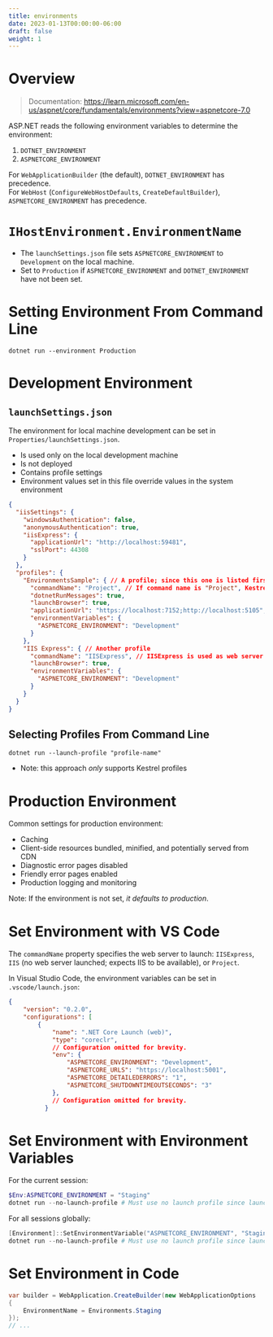 ```yaml
---
title: environments
date: 2023-01-13T00:00:00-06:00
draft: false
weight: 1
---
```


# Overview
> Documentation: https://learn.microsoft.com/en-us/aspnet/core/fundamentals/environments?view=aspnetcore-7.0

ASP.NET reads the following environment variables to determine the environment:
1. `DOTNET_ENVIRONMENT`
2. `ASPNETCORE_ENVIRONMENT`

For `WebApplicationBuilder` (the default), `DOTNET_ENVIRONMENT` has precedence.  
For `WebHost` (`ConfigureWebHostDefaults`, `CreateDefaultBuilder`), `ASPNETCORE_ENVIRONMENT` has precedence.  
	
# `IHostEnvironment.EnvironmentName`
- The `launchSettings.json` file sets `ASPNETCORE_ENVIRONMENT` to `Development` on the local machine.
- Set to `Production` if `ASPNETCORE_ENVIRONMENT` and `DOTNET_ENVIRONMENT` have not been set.

# Setting Environment From Command Line
`dotnet run --environment Production`

# Development Environment
## `launchSettings.json`
The environment for local machine development can be set in `Properties/launchSettings.json`.
- Is used only on the local development machine
- Is not deployed
- Contains profile settings
- Environment values set in this file override values in the system environment

```json
{
  "iisSettings": {
    "windowsAuthentication": false,
    "anonymousAuthentication": true,
    "iisExpress": {
      "applicationUrl": "http://localhost:59481",
      "sslPort": 44308
    }
  },
  "profiles": {
    "EnvironmentsSample": { // A profile; since this one is listed first, it is used by default
      "commandName": "Project", // If command name is "Project", Kestrel is used as web server
      "dotnetRunMessages": true,
      "launchBrowser": true,
      "applicationUrl": "https://localhost:7152;http://localhost:5105",
      "environmentVariables": {
        "ASPNETCORE_ENVIRONMENT": "Development"
      }
    },
    "IIS Express": { // Another profile
      "commandName": "IISExpress", // IISExpress is used as web server
      "launchBrowser": true,
      "environmentVariables": {
        "ASPNETCORE_ENVIRONMENT": "Development"
      }
    }
  }
}
```

## Selecting Profiles From Command Line
`dotnet run --launch-profile "profile-name"`
* <o>Note</o>: this approach *only* supports Kestrel profiles

# Production Environment
Common settings for production environment:
* Caching
* Client-side resources bundled, minified, and potentially served from CDN
* Diagnostic error pages disabled
* Friendly error pages enabled
* Production logging and monitoring

<o>Note</o>: If the environment is not set, *it defaults to production*.

# Set Environment with VS Code
The `commandName` property specifies the web server to launch: `IISExpress`, `IIS` (no web server launched; expects IIS to be available), or `Project`.

In Visual Studio Code, the environment variables can be set in `.vscode/launch.json`:
```json
{
    "version": "0.2.0",
    "configurations": [
        {
            "name": ".NET Core Launch (web)",
            "type": "coreclr",
            // Configuration omitted for brevity.
            "env": {
                "ASPNETCORE_ENVIRONMENT": "Development",
                "ASPNETCORE_URLS": "https://localhost:5001",
                "ASPNETCORE_DETAILEDERRORS": "1",
                "ASPNETCORE_SHUTDOWNTIMEOUTSECONDS": "3"
            },
            // Configuration omitted for brevity.
          }
```

# Set Environment with Environment Variables
For the current session:  
```powershell
$Env:ASPNETCORE_ENVIRONMENT = "Staging"
dotnet run --no-launch-profile # Must use no launch profile since launchSettings.json overrides environment variables
```

For all sessions globally:  
```powershell
[Environment]::SetEnvironmentVariable("ASPNETCORE_ENVIRONMENT", "Staging", "Machine")
dotnet run --no-launch-profile # Must use no launch profile since launchSettings.json overrides environment variables
```

# Set Environment in Code
```cs
var builder = WebApplication.CreateBuilder(new WebApplicationOptions
{
    EnvironmentName = Environments.Staging
}); 
// ...
```
